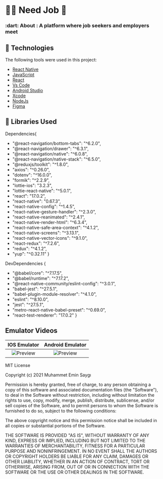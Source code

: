 <h1 align="left">👨‍💻 Need Job 📙  </h1>

<h3 align="left">
   :dart: About : 
  A platform where job seekers and employers meet
</h3>


## :rocket: Technologies

The following tools were used in this project:

- [React Native](https://reactnative.dev)
- [JavaScript](https://www.javascript.com)
- [React](https://reactjs.org)
- [Vs Code](https://code.visualstudio.com/)
- [Android Studio](https://developer.android.com/studio?gclid=Cj0KCQiAyJOBBhDCARIsAJG2h5eL8TqlTcYWCGcBIPw1fvDCI8-HFaYlvzdfH8GUd_-j9kX9SbFTTJkaAo3MEALw_wcB&gclsrc=aw.ds)
- [Xcode](https://developer.apple.com/xcode/)
- [NodeJs](https://nodejs.org/en/)
- [Figma](https://www.figma.com)

## :rocket: Libraries Used

Dependencies{

-   "@react-navigation/bottom-tabs": "^6.2.0",
-   "@react-navigation/drawer": "^6.3.1",
-   "@react-navigation/native": "^6.0.8",
-   "@react-navigation/native-stack": "^6.5.0",
-   "@reduxjs/toolkit": "^1.8.0",
-   "axios": "^0.26.0",
-   "dotenv": "^16.0.0",
-   "formik": "^2.2.9",
-   "lottie-ios": "3.2.3",
-   "lottie-react-native": "^5.0.1",
-   "react": "17.0.2",
-   "react-native": "0.67.3",
-   "react-native-config": "^1.4.5",
-   "react-native-gesture-handler": "^2.3.0",
-   "react-native-reanimated": "^2.4.1",
-   "react-native-render-html": "^6.3.4",
-   "react-native-safe-area-context": "^4.1.2",
-   "react-native-screens": "^3.13.1",
-   "react-native-vector-icons": "^9.1.0",
-   "react-redux": "^7.2.6",
-   "redux": "^4.1.2",
-   "yup": "^0.32.11"
    }

DevDependencies {

-   "@babel/core": "^7.17.5",
-   "@babel/runtime": "^7.17.2",
-   "@react-native-community/eslint-config": "^3.0.1",
-   "babel-jest": "^27.5.1",
-   "babel-plugin-module-resolver": "^4.1.0",
-   "eslint": "^8.10.0",
-   "jest": "^27.5.1",
-   "metro-react-native-babel-preset": "^0.69.0",
-   "react-test-renderer": "17.0.2"
    }



## Emulator Videos

IOS Emulator | Android Emulator  
:-------------------------: | :-------------------------:
![Preview](/assets/img/iosGif.gif) | ![Preview](/assets/img/AndroidGif.gif)


MIT License

Copyright (c) 2021 Muhammet Emin Saygı

Permission is hereby granted, free of charge, to any person obtaining a copy
of this software and associated documentation files (the "Software"), to deal
in the Software without restriction, including without limitation the rights
to use, copy, modify, merge, publish, distribute, sublicense, and/or sell
copies of the Software, and to permit persons to whom the Software is
furnished to do so, subject to the following conditions:

The above copyright notice and this permission notice shall be included in all
copies or substantial portions of the Software.

THE SOFTWARE IS PROVIDED "AS IS", WITHOUT WARRANTY OF ANY KIND, EXPRESS OR
IMPLIED, INCLUDING BUT NOT LIMITED TO THE WARRANTIES OF MERCHANTABILITY,
FITNESS FOR A PARTICULAR PURPOSE AND NONINFRINGEMENT. IN NO EVENT SHALL THE
AUTHORS OR COPYRIGHT HOLDERS BE LIABLE FOR ANY CLAIM, DAMAGES OR OTHER
LIABILITY, WHETHER IN AN ACTION OF CONTRACT, TORT OR OTHERWISE, ARISING FROM,
OUT OF OR IN CONNECTION WITH THE SOFTWARE OR THE USE OR OTHER DEALINGS IN THE
SOFTWARE.